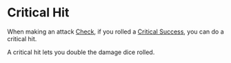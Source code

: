 # Critical Hit

When making an attack [Check](../Game%20Structure/Check.md), if you rolled a [Critical Success](Critical%20Success.md), you can do a critical hit.

A critical hit lets you double the damage dice rolled.